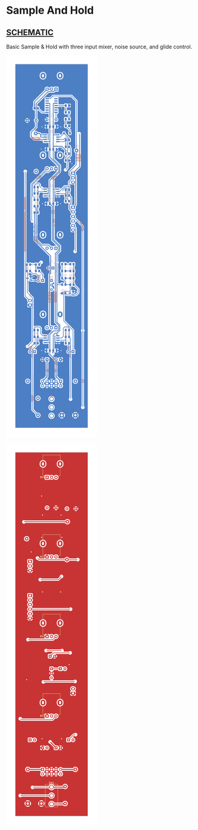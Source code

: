 # Sample And Hold

## [SCHEMATIC](https://github.com/JordanAceto/josh_Ox_ribbon_synth/blob/master/circuit_boards/sample_and_hold_board/docs/sample_and_hold_board-schematic.pdf)

Basic Sample & Hold with three input mixer, noise source, and glide control.

![pcb render](docs/2D/sample_and_hold_board_back.svg "pcb render")

![pcb render](docs/2D/sample_and_hold_board_front.svg "pcb render")
